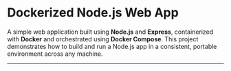 # Dockerized Node.js Web App

A simple web application built using **Node.js** and **Express**, containerized with **Docker** and orchestrated using **Docker Compose**. This project demonstrates how to build and run a Node.js app in a consistent, portable environment across any machine.

---



